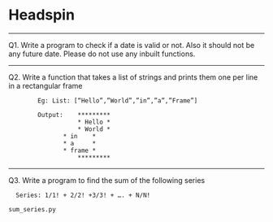 # Headspin
----------------------------------------------------------------------------------------------------------------------------------------

Q1.  Write a program to check if a date is valid or not. Also it should not be any future date. Please do not use any inbuilt functions.












----------------------------------------------------------------------------------------------------------------------------------------

Q2.  Write a function that takes a list of strings and prints them one per line in a rectangular frame

            Eg: List: [“Hello”,”World”,”in”,”a”,”Frame”]

            Output:    *********
                       * Hello *
                       * World *
	               * in    *
	               * a     *
	               * frame *
                       *********
                       
                       
                       
                       
                       
                       
                       
                       
                       
                       
                       
                       
                       
                       
                       
----------------------------------------------------------------------------------------------------------------------------------------                       
Q3. Write a program to find the sum of the following series

	  Series: 1/1! + 2/2! +3/3! + …. + N/N!
    
    sum_series.py
    
    
    
    
    
    
    
    
    
    
    
    
    
    
    
    
    
    
    
    
    
    
    
    
    
    
    
    
    
